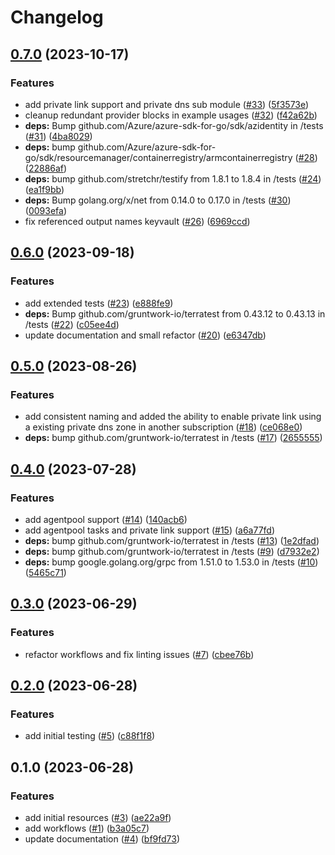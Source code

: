 # Changelog

## [0.7.0](https://github.com/CloudNationHQ/az-cn-module-tf-acr/compare/v0.6.0...v0.7.0) (2023-10-17)


### Features

* add private link support and private dns sub module ([#33](https://github.com/CloudNationHQ/az-cn-module-tf-acr/issues/33)) ([5f3573e](https://github.com/CloudNationHQ/az-cn-module-tf-acr/commit/5f3573e41bee47b77b03866d1c0304e720d4da52))
* cleanup redundant provider blocks in example usages ([#32](https://github.com/CloudNationHQ/az-cn-module-tf-acr/issues/32)) ([f42a62b](https://github.com/CloudNationHQ/az-cn-module-tf-acr/commit/f42a62bea4fce182e36a89cc12ee31868480ecd3))
* **deps:** Bump github.com/Azure/azure-sdk-for-go/sdk/azidentity in /tests ([#31](https://github.com/CloudNationHQ/az-cn-module-tf-acr/issues/31)) ([4ba8029](https://github.com/CloudNationHQ/az-cn-module-tf-acr/commit/4ba8029fd60da5f62f97700569e8fa6d3f2ba094))
* **deps:** bump github.com/Azure/azure-sdk-for-go/sdk/resourcemanager/containerregistry/armcontainerregistry ([#28](https://github.com/CloudNationHQ/az-cn-module-tf-acr/issues/28)) ([22886af](https://github.com/CloudNationHQ/az-cn-module-tf-acr/commit/22886afd67e0060973a04ace4b5e830d88b6ffd1))
* **deps:** bump github.com/stretchr/testify from 1.8.1 to 1.8.4 in /tests ([#24](https://github.com/CloudNationHQ/az-cn-module-tf-acr/issues/24)) ([ea1f9bb](https://github.com/CloudNationHQ/az-cn-module-tf-acr/commit/ea1f9bb963270e8e19d933b0a7e8be1c9f72975e))
* **deps:** Bump golang.org/x/net from 0.14.0 to 0.17.0 in /tests ([#30](https://github.com/CloudNationHQ/az-cn-module-tf-acr/issues/30)) ([0093efa](https://github.com/CloudNationHQ/az-cn-module-tf-acr/commit/0093efa975af4c2282ff38db2adf5f9a660d156a))
* fix referenced output names keyvault ([#26](https://github.com/CloudNationHQ/az-cn-module-tf-acr/issues/26)) ([6969ccd](https://github.com/CloudNationHQ/az-cn-module-tf-acr/commit/6969ccd24a61175527ed44d2e368c2b75055e9dc))

## [0.6.0](https://github.com/CloudNationHQ/az-cn-module-tf-acr/compare/v0.5.0...v0.6.0) (2023-09-18)


### Features

* add extended tests ([#23](https://github.com/CloudNationHQ/az-cn-module-tf-acr/issues/23)) ([e888fe9](https://github.com/CloudNationHQ/az-cn-module-tf-acr/commit/e888fe9053deeff27f18c525d66f8ace6f57eb12))
* **deps:** Bump github.com/gruntwork-io/terratest from 0.43.12 to 0.43.13 in /tests ([#22](https://github.com/CloudNationHQ/az-cn-module-tf-acr/issues/22)) ([c05ee4d](https://github.com/CloudNationHQ/az-cn-module-tf-acr/commit/c05ee4d36925a1a9b623f878b56ca57be4ccd858))
* update documentation and small refactor ([#20](https://github.com/CloudNationHQ/az-cn-module-tf-acr/issues/20)) ([e6347db](https://github.com/CloudNationHQ/az-cn-module-tf-acr/commit/e6347db0e428024fe156accd3781a4483745871b))

## [0.5.0](https://github.com/CloudNationHQ/az-cn-module-tf-acr/compare/v0.4.0...v0.5.0) (2023-08-26)


### Features

* add consistent naming and added the ability to enable private link using a existing private dns zone in another subscription ([#18](https://github.com/CloudNationHQ/az-cn-module-tf-acr/issues/18)) ([ce068e0](https://github.com/CloudNationHQ/az-cn-module-tf-acr/commit/ce068e01085f727e79de82b47bd5f5a2fbbb751c))
* **deps:** bump github.com/gruntwork-io/terratest in /tests ([#17](https://github.com/CloudNationHQ/az-cn-module-tf-acr/issues/17)) ([2655555](https://github.com/CloudNationHQ/az-cn-module-tf-acr/commit/2655555c4cac855682e8ba18208f91f931e503e0))

## [0.4.0](https://github.com/CloudNationHQ/az-cn-module-tf-acr/compare/v0.3.0...v0.4.0) (2023-07-28)


### Features

* add agentpool support ([#14](https://github.com/CloudNationHQ/az-cn-module-tf-acr/issues/14)) ([140acb6](https://github.com/CloudNationHQ/az-cn-module-tf-acr/commit/140acb68202363a6406206a45d77414e98ee2c8d))
* add agentpool tasks and private link support ([#15](https://github.com/CloudNationHQ/az-cn-module-tf-acr/issues/15)) ([a6a77fd](https://github.com/CloudNationHQ/az-cn-module-tf-acr/commit/a6a77fde73667ecb69a7aa436476fba3f19056d6))
* **deps:** bump github.com/gruntwork-io/terratest in /tests ([#13](https://github.com/CloudNationHQ/az-cn-module-tf-acr/issues/13)) ([1e2dfad](https://github.com/CloudNationHQ/az-cn-module-tf-acr/commit/1e2dfad0cf04f975955443b3bb290300bb7f339f))
* **deps:** bump github.com/gruntwork-io/terratest in /tests ([#9](https://github.com/CloudNationHQ/az-cn-module-tf-acr/issues/9)) ([d7932e2](https://github.com/CloudNationHQ/az-cn-module-tf-acr/commit/d7932e27d616bcd0c93e529071a24f8b4f133678))
* **deps:** bump google.golang.org/grpc from 1.51.0 to 1.53.0 in /tests ([#10](https://github.com/CloudNationHQ/az-cn-module-tf-acr/issues/10)) ([5465c71](https://github.com/CloudNationHQ/az-cn-module-tf-acr/commit/5465c71f94e6a34c6b140976742519e53eed473b))

## [0.3.0](https://github.com/CloudNationHQ/az-cn-module-tf-acr/compare/v0.2.0...v0.3.0) (2023-06-29)


### Features

* refactor workflows and fix linting issues ([#7](https://github.com/CloudNationHQ/az-cn-module-tf-acr/issues/7)) ([cbee76b](https://github.com/CloudNationHQ/az-cn-module-tf-acr/commit/cbee76b81bf36df32c00e612da51d45c60c83241))

## [0.2.0](https://github.com/CloudNationHQ/az-cn-module-tf-acr/compare/v0.1.0...v0.2.0) (2023-06-28)


### Features

* add initial testing ([#5](https://github.com/CloudNationHQ/az-cn-module-tf-acr/issues/5)) ([c88f1f8](https://github.com/CloudNationHQ/az-cn-module-tf-acr/commit/c88f1f87df22fb285ab77166cd7122c239225807))

## 0.1.0 (2023-06-28)


### Features

* add initial resources ([#3](https://github.com/CloudNationHQ/az-cn-module-tf-acr/issues/3)) ([ae22a9f](https://github.com/CloudNationHQ/az-cn-module-tf-acr/commit/ae22a9f8abc62440c4a742f367386fa06435ba21))
* add workflows ([#1](https://github.com/CloudNationHQ/az-cn-module-tf-acr/issues/1)) ([b3a05c7](https://github.com/CloudNationHQ/az-cn-module-tf-acr/commit/b3a05c74f06e4c91dce07ad63ad523d4ad08249e))
* update documentation ([#4](https://github.com/CloudNationHQ/az-cn-module-tf-acr/issues/4)) ([bf9fd73](https://github.com/CloudNationHQ/az-cn-module-tf-acr/commit/bf9fd735c3ad3b6126e7bc8d8814c094fdeab631))
